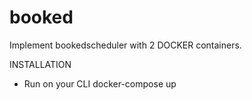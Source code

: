 # booked
Implement bookedscheduler with 2 DOCKER containers.

INSTALLATION
- Run on your CLI
    docker-compose up
